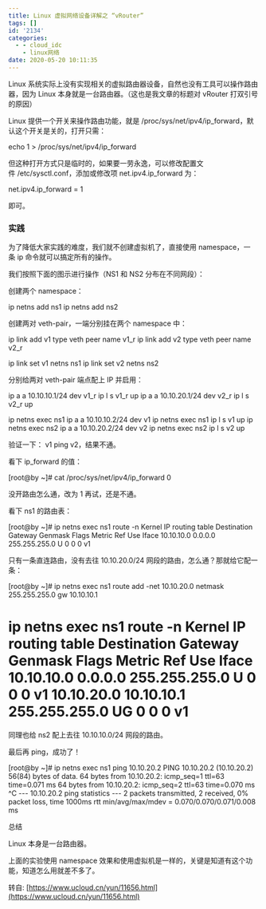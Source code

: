 ```yaml
---
title: Linux 虚拟网络设备详解之 “vRouter”
tags: []
id: '2134'
categories:
  - - cloud_idc
    - linux网络
date: 2020-05-20 10:11:35
---
```


Linux 系统实际上没有实现相关的虚拟路由器设备，自然也没有工具可以操作路由器，因为 Linux 本身就是一台路由器。（这也是我文章的标题对 vRouter 打双引号的原因）

Linux 提供一个开关来操作路由功能，就是 /proc/sys/net/ipv4/ip_forward，默认这个开关是关的，打开只需：

echo 1 > /proc/sys/net/ipv4/ip_forward

但这种打开方式只是临时的，如果要一劳永逸，可以修改配置文件 /etc/sysctl.conf，添加或修改项 net.ipv4.ip_forward 为：

net.ipv4.ip_forward = 1

即可。

### 实践

为了降低大家实践的难度，我们就不创建虚拟机了，直接使用 namespace，一条 ip 命令就可以搞定所有的操作。

我们按照下面的图示进行操作（NS1 和 NS2 分布在不同网段）：

创建两个 namespace：

ip netns add ns1
ip netns add ns2

创建两对 veth-pair，一端分别挂在两个 namespace 中：

ip link add v1 type veth peer name v1_r
ip link add v2 type veth peer name v2_r

ip link set v1 netns ns1
ip link set v2 netns ns2

分别给两对 veth-pair 端点配上 IP 并启用：

ip a a 10.10.10.1/24 dev v1_r
ip l s v1_r up
ip a a 10.10.20.1/24 dev v2_r
ip l s v2_r up

ip netns exec ns1 ip a a 10.10.10.2/24 dev v1
ip netns exec ns1 ip l s v1 up
ip netns exec ns2 ip a a 10.10.20.2/24 dev v2
ip netns exec ns2 ip l s v2 up

验证一下： v1 ping v2，结果不通。

看下 ip_forward 的值：

[root@by ~]# cat /proc/sys/net/ipv4/ip_forward
0

没开路由怎么通，改为 1 再试，还是不通。

看下 ns1 的路由表：

[root@by ~]# ip netns exec ns1 route -n
Kernel IP routing table
Destination     Gateway         Genmask         Flags Metric Ref    Use Iface
10.10.10.0      0.0.0.0         255.255.255.0   U     0      0        0 v1

只有一条直连路由，没有去往 10.10.20.0/24 网段的路由，怎么通？那就给它配一条：

[root@by ~]# ip netns exec ns1 route add -net 10.10.20.0 netmask 255.255.255.0 gw 10.10.10.1

# ip netns exec ns1 route -n Kernel IP routing table Destination Gateway Genmask Flags Metric Ref Use Iface 10.10.10.0 0.0.0.0 255.255.255.0 U 0 0 0 v1 10.10.20.0 10.10.10.1 255.255.255.0 UG 0 0 0 v1

同理也给 ns2 配上去往 10.10.10.0/24 网段的路由。

最后再 ping，成功了！

[root@by ~]# ip netns exec ns1 ping 10.10.20.2
PING 10.10.20.2 (10.10.20.2) 56(84) bytes of data.
64 bytes from 10.10.20.2: icmp_seq=1 ttl=63 time=0.071 ms
64 bytes from 10.10.20.2: icmp_seq=2 ttl=63 time=0.070 ms
^C
--- 10.10.20.2 ping statistics ---
2 packets transmitted, 2 received, 0% packet loss, time 1000ms
rtt min/avg/max/mdev = 0.070/0.070/0.071/0.008 ms

总结

Linux 本身是一台路由器。

上面的实验使用 namespace 效果和使用虚拟机是一样的，关键是知道有这个功能，知道怎么用就差不多了。

转自: [https://www.ucloud.cn/yun/11656.html](https://www.ucloud.cn/yun/11656.html)